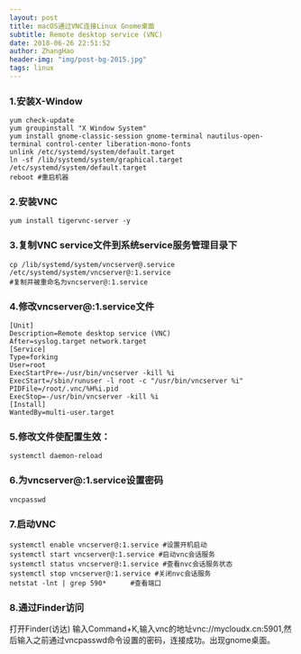 ```yaml
---
layout: post
title: macOS通过VNC连接Linux Gnome桌面
subtitle: Remote desktop service (VNC)
date: 2018-06-26 22:51:52       
author: ZhangHao
header-img: "img/post-bg-2015.jpg"
tags: linux
---
```


### 1.安装X-Window
```
yum check-update
yum groupinstall "X Window System"
yum install gnome-classic-session gnome-terminal nautilus-open-terminal control-center liberation-mono-fonts
unlink /etc/systemd/system/default.target
ln -sf /lib/systemd/system/graphical.target /etc/systemd/system/default.target
reboot #重启机器
```

### 2.安装VNC
```
yum install tigervnc-server -y
```

### 3.复制VNC service文件到系统service服务管理目录下
```
cp /lib/systemd/system/vncserver@.service /etc/systemd/system/vncserver@:1.service  
#复制并被重命名为vncserver@:1.service
```


### 4.修改vncserver@:1.service文件

```
[Unit]
Description=Remote desktop service (VNC)
After=syslog.target network.target
[Service]
Type=forking
User=root
ExecStartPre=-/usr/bin/vncserver -kill %i
ExecStart=/sbin/runuser -l root -c "/usr/bin/vncserver %i"
PIDFile=/root/.vnc/%H%i.pid
ExecStop=-/usr/bin/vncserver -kill %i
[Install]
WantedBy=multi-user.target
```

### 5.修改文件使配置生效：

```
systemctl daemon-reload
```

### 6.为vncserver@:1.service设置密码<br>
```
vncpasswd
```
### 7.启动VNC
```
systemctl enable vncserver@:1.service #设置开机启动
systemctl start vncserver@:1.service #启动vnc会话服务
systemctl status vncserver@:1.service #查看nvc会话服务状态
systemctl stop vncserver@:1.service #关闭nvc会话服务
netstat -lnt | grep 590*      #查看端口
```
### 8.通过Finder访问
打开Finder(访达)
输入Command+K,输入vnc的地址vnc://mycloudx.cn:5901,然后输入之前通过vncpasswd命令设置的密码，连接成功。出现gnome桌面。
